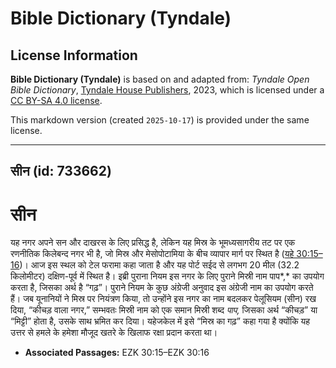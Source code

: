 # Bible Dictionary (Tyndale)

## License Information

**Bible Dictionary (Tyndale)** is based on and adapted from: _Tyndale Open Bible Dictionary_, [Tyndale House Publishers](https://tyndaleopenresources.com/), 2023, which is licensed under a [CC BY-SA 4.0 license](https://creativecommons.org/licenses/by-sa/4.0/legalcode.en).

This markdown version (created `2025-10-17`) is provided under the same license.



--------------------------------

## सीन (id: 733662)

सीन
===

यह नगर अपने सन और दाखरस के लिए प्रसिद्ध है, लेकिन यह मिस्र के भूमध्यसागरीय तट पर एक रणनीतिक किलेबन्द नगर भी है, जो मिस्र और मेसोपोटामिया के बीच व्यापार मार्ग पर स्थित है ([यहे 30:15–16](https://ref.ly/Ezek30:15-Ezek30:16))। आज इस स्थल को टेल फरामा कहा जाता है और यह पोर्ट सईद से लगभग 20 मील (32\.2 किलोमीटर) दक्षिण\-पूर्व में स्थित है। इब्री पुराना नियम इस नगर के लिए पुराने मिस्री नाम पाप*,* का उपयोग करता है, जिसका अर्थ है “गढ़”। पुराने नियम के कुछ अंग्रेजी अनुवाद इस अंग्रेजी नाम का उपयोग करते हैं। जब यूनानियों ने मिस्र पर नियंत्रण किया, तो उन्होंने इस नगर का नाम बदलकर पेलूसियम (सीन) रख दिया, “कीचड़ वाला नगर,” सम्भवतः मिस्री नाम को एक समान मिस्री शब्द *पाप,* जिसका अर्थ “कीचड़” या “मिट्टी” होता है, उसके साथ भ्रमित कर दिया। यहेजकेल में इसे “मिस्र का गढ़” कहा गया है क्योंकि यह उत्तर से हमले के हमेशा मौजूद खतरे के खिलाफ रक्षा प्रदान करता था।

* **Associated Passages:** EZK 30:15–EZK 30:16

